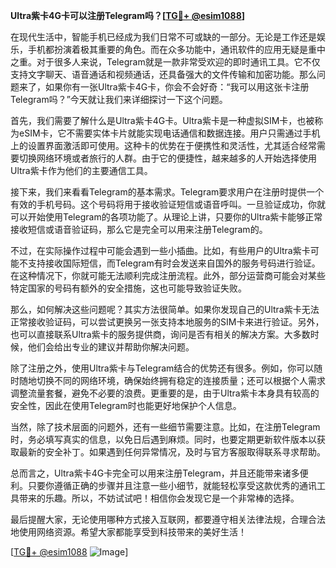 **Ultra紫卡4G卡可以注册Telegram吗？[[TG💪+ @esim1088](https://t.me/s/esim1088)]**

在现代生活中，智能手机已经成为我们日常不可或缺的一部分。无论是工作还是娱乐，手机都扮演着极其重要的角色。而在众多功能中，通讯软件的应用无疑是重中之重。对于很多人来说，Telegram就是一款非常受欢迎的即时通讯工具。它不仅支持文字聊天、语音通话和视频通话，还具备强大的文件传输和加密功能。那么问题来了，如果你有一张Ultra紫卡4G卡，你会不会好奇：“我可以用这张卡注册Telegram吗？”今天就让我们来详细探讨一下这个问题。

首先，我们需要了解什么是Ultra紫卡4G卡。Ultra紫卡是一种虚拟SIM卡，也被称为eSIM卡，它不需要实体卡片就能实现电话通信和数据连接。用户只需通过手机上的设置界面激活即可使用。这种卡的优势在于便携性和灵活性，尤其适合经常需要切换网络环境或者旅行的人群。由于它的便捷性，越来越多的人开始选择使用Ultra紫卡作为他们的主要通信工具。

接下来，我们来看看Telegram的基本需求。Telegram要求用户在注册时提供一个有效的手机号码。这个号码将用于接收验证短信或语音呼叫。一旦验证成功，你就可以开始使用Telegram的各项功能了。从理论上讲，只要你的Ultra紫卡能够正常接收短信或语音验证码，那么它是完全可以用来注册Telegram的。

不过，在实际操作过程中可能会遇到一些小插曲。比如，有些用户的Ultra紫卡可能不支持接收国际短信，而Telegram有时会发送来自国外的服务号码进行验证。在这种情况下，你就可能无法顺利完成注册流程。此外，部分运营商可能会对某些特定国家的号码有额外的安全措施，这也可能导致验证失败。

那么，如何解决这些问题呢？其实方法很简单。如果你发现自己的Ultra紫卡无法正常接收验证码，可以尝试更换另一张支持本地服务的SIM卡来进行验证。另外，也可以直接联系Ultra紫卡的服务提供商，询问是否有相关的解决方案。大多数时候，他们会给出专业的建议并帮助你解决问题。

除了注册之外，使用Ultra紫卡与Telegram结合的优势还有很多。例如，你可以随时随地切换不同的网络环境，确保始终拥有稳定的连接质量；还可以根据个人需求调整流量套餐，避免不必要的浪费。更重要的是，由于Ultra紫卡本身具有较高的安全性，因此在使用Telegram时也能更好地保护个人信息。

当然，除了技术层面的问题外，还有一些细节需要注意。比如，在注册Telegram时，务必填写真实的信息，以免日后遇到麻烦。同时，也要定期更新软件版本以获取最新的安全补丁。如果遇到任何异常情况，及时与官方客服取得联系寻求帮助。

总而言之，Ultra紫卡4G卡完全可以用来注册Telegram，并且还能带来诸多便利。只要你遵循正确的步骤并且注意一些小细节，就能轻松享受这款优秀的通讯工具带来的乐趣。所以，不妨试试吧！相信你会发现它是一个非常棒的选择。

最后提醒大家，无论使用哪种方式接入互联网，都要遵守相关法律法规，合理合法地使用网络资源。希望大家都能享受到科技带来的美好生活！

[[TG💪+ @esim1088](https://t.me/s/esim1088) ![Image](https://i.postimg.cc/4NQfJmqS/Snipaste-2025-05-13-00-14-12.png)]